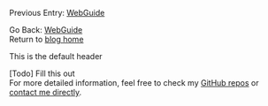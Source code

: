 Previous Entry: [WebGuide](.\..\01_nestedsampling\page.html)  
   
  
  
Go Back: [WebGuide](.\..\page.html)  
Return to [blog home](.\..\..\bloghome.html)  
  
This is the default header  
  
  
[Todo]
  Fill this out    
For more detailed information, feel free to check my [GitHub repos](https://github.com/HughMcDougall/) or [contact me directly](hughmcdougallemail@gmail.com).  
  
